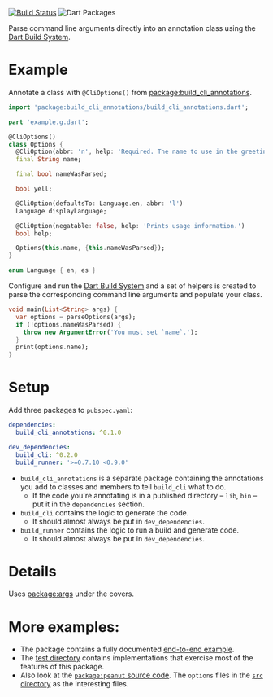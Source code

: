[![Build Status](https://travis-ci.org/kevmoo/build_cli.svg?branch=master)](https://travis-ci.org/kevmoo/build_cli)
![Dart Packages](https://img.shields.io/pub/v/box2d.svg)


Parse command line arguments directly into an annotation class
using the [Dart Build System][].

# Example

Annotate a class with `@CliOptions()` from [package:build_cli_annotations][].

```dart
import 'package:build_cli_annotations/build_cli_annotations.dart';

part 'example.g.dart';

@CliOptions()
class Options {
  @CliOption(abbr: 'n', help: 'Required. The name to use in the greeting.')
  final String name;

  final bool nameWasParsed;

  bool yell;

  @CliOption(defaultsTo: Language.en, abbr: 'l')
  Language displayLanguage;

  @CliOption(negatable: false, help: 'Prints usage information.')
  bool help;

  Options(this.name, {this.nameWasParsed});
}

enum Language { en, es }
```

Configure and run the [Dart Build System][] and a set of helpers is created
to parse the corresponding command line arguments and populate your class.

```dart
void main(List<String> args) {
  var options = parseOptions(args);
  if (!options.nameWasParsed) {
    throw new ArgumentError('You must set `name`.');
  }
  print(options.name);
}
```

# Setup

Add three packages to `pubspec.yaml`:

```yaml
dependencies:
  build_cli_annotations: ^0.1.0

dev_dependencies:
  build_cli: ^0.2.0
  build_runner: '>=0.7.10 <0.9.0'
```

- `build_cli_annotations` is a separate package containing the annotations you
  add to classes and members to tell `build_cli` what to do.
    * If the code you're annotating is in a published directory – `lib`, `bin` –
      put it in the `dependencies` section.
- `build_cli` contains the logic to generate the code.
    * It should almost always be put in `dev_dependencies`.
- `build_runner` contains the logic to run a build and generate code.
    * It should almost always be put in `dev_dependencies`.

# Details

Uses [package:args](https://pub.dartlang.org/packages/args) under the covers.

# More examples:

- The package contains a fully documented
  [end-to-end example](https://github.com/kevmoo/build_cli/tree/master/build_cli/example).
- The [test directory](https://github.com/kevmoo/build_cli/tree/master/build_cli/test/src)
  contains implementations that exercise most of the features of this package.
- Also look at the
  [`package:peanut` source code](https://github.com/kevmoo/peanut.dart).
  The `options` files in the
  [`src` directory](https://github.com/kevmoo/peanut.dart/tree/master/lib/src)
  as the interesting files.

[Dart Build System]: https://github.com/dart-lang/build
[package:build_cli_annotations]: https://pub.dartlang.org/packages/build_cli_annotations
